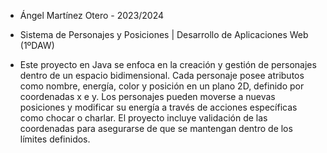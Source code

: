   * Ángel Martínez Otero - 2023/2024
  * Sistema de Personajes y Posiciones | Desarrollo de Aplicaciones Web (1ºDAW)

  * Este proyecto en Java se enfoca en la creación y gestión de personajes dentro de un espacio bidimensional. Cada personaje posee atributos como nombre, energía, color y posición en un plano 2D, definido por coordenadas x e y. Los personajes pueden moverse a nuevas posiciones y modificar su energía a través de acciones específicas como chocar o charlar. El proyecto incluye validación de las coordenadas para asegurarse de que se mantengan dentro de los límites definidos.
